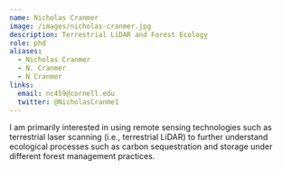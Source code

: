 ```yaml
---
name: Nicholas Cranmer
image: /images/nicholas-cranmer.jpg
description: Terrestrial LiDAR and Forest Ecology
role: phd
aliases:
  - Nicholas Cranmer
  - N. Cranmer
  - N Cranmer
links:
  email: nc459@cornell.edu
  twitter: @NicholasCranme1
---
```


I am primarily interested in using remote sensing technologies such as terrestrial laser scanning (i.e., terrestrial LiDAR) to further understand ecological processes such as carbon sequestration and storage under different forest management practices.
